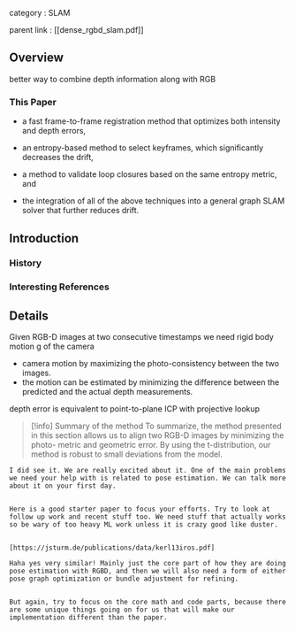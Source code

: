 
category : 
SLAM

parent link : 
[[dense_rgbd_slam.pdf]]

## Overview
better way to combine depth information along with RGB

### This Paper

- a fast frame-to-frame registration method that optimizes both intensity and depth errors,
- an entropy-based method to select keyframes, which significantly decreases the drift,
    
- a method to validate loop closures based on the same entropy metric, and
    
- the integration of all of the above techniques into a general graph SLAM solver that further reduces drift.

## Introduction

### History
### Interesting References
## Details 

Given RGB-D images at two consecutive timestamps we need rigid body motion g of the camera
- camera motion by maximizing the photo-consistency between the two images.
- the motion can be estimated by minimizing the difference between the predicted and the actual depth measurements.

depth error is equivalent to point-to-plane ICP with projective lookup


>[!info] Summary of the method
>To summarize, the method presented in this section allows us to align two RGB-D images by minimizing the photo- metric and geometric error. By using the t-distribution, our method is robust to small deviations from the model.



```
I did see it. We are really excited about it. One of the main problems we need your help with is related to pose estimation. We can talk more about it on your first day.


Here is a good starter paper to focus your efforts. Try to look at follow up work and recent stuff too. We need stuff that actually works so be wary of too heavy ML work unless it is crazy good like duster.

  
[https://jsturm.de/publications/data/kerl13iros.pdf]

Haha yes very similar! Mainly just the core part of how they are doing pose estimation with RGBD, and then we will also need a form of either pose graph optimization or bundle adjustment for refining.


But again, try to focus on the core math and code parts, because there are some unique things going on for us that will make our implementation different than the paper.


```
